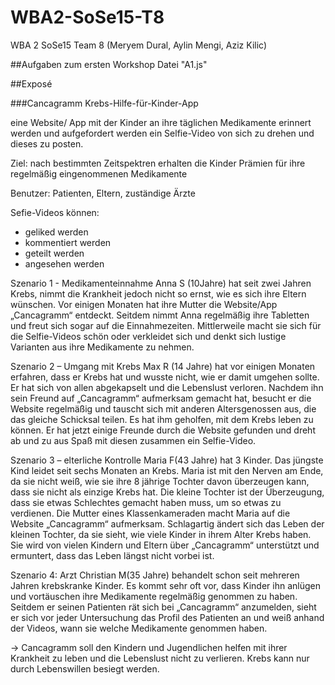 # WBA2-SoSe15-T8
WBA 2 SoSe15 Team 8 (Meryem Dural, Aylin Mengi, Aziz Kilic)
  
##Aufgaben zum ersten Workshop
Datei "A1.js"

##Exposé

###Cancagramm
Krebs-Hilfe-für-Kinder-App

eine Website/ App mit der Kinder an ihre täglichen Medikamente erinnert werden und aufgefordert werden ein Selfie-Video von sich zu drehen und dieses zu posten.

Ziel: nach bestimmten Zeitspektren erhalten die Kinder Prämien für ihre regelmäßig eingenommenen Medikamente

Benutzer: Patienten, Eltern, zuständige Ärzte 

Sefie-Videos können:	 
-	geliked werden
-	kommentiert werden
-	geteilt werden
-	angesehen werden


Szenario 1 - Medikamenteinnahme
Anna S (10Jahre) hat seit zwei Jahren Krebs, nimmt die Krankheit jedoch nicht so ernst, wie es sich ihre Eltern wünschen. Vor einigen Monaten hat ihre Mutter die Website/App „Cancagramm“ entdeckt. Seitdem nimmt Anna regelmäßig ihre Tabletten und freut sich sogar auf die Einnahmezeiten. Mittlerweile macht sie sich für die Selfie-Videos schön oder verkleidet sich und denkt sich lustige Varianten aus ihre Medikamente zu nehmen.


Szenario 2 – Umgang mit Krebs
Max R (14 Jahre) hat vor einigen Monaten erfahren, dass er Krebs hat und wusste nicht, wie er damit umgehen sollte. Er hat sich von allen abgekapselt und die Lebenslust verloren. Nachdem ihn sein Freund auf „Cancagramm“ aufmerksam gemacht hat, besucht er die Website regelmäßig und tauscht sich mit anderen Altersgenossen aus, die das gleiche Schicksal teilen. Es hat ihm geholfen, mit dem Krebs leben zu können. Er hat jetzt einige Freunde durch die Website gefunden und dreht ab und zu aus Spaß mit diesen zusammen ein Selfie-Video.

Szenario 3 – elterliche Kontrolle
Maria F(43 Jahre) hat 3 Kinder. Das jüngste Kind leidet seit sechs Monaten an Krebs. Maria ist mit den Nerven am Ende, da sie nicht weiß, wie sie ihre 8 jährige Tochter davon überzeugen kann, dass sie nicht als einzige Krebs hat. Die kleine Tochter ist der Überzeugung, dass sie etwas Schlechtes gemacht haben muss, um so etwas zu verdienen. Die Mutter eines Klassenkameraden macht Maria auf die Website „Cancagramm“ aufmerksam. Schlagartig ändert sich das Leben der kleinen Tochter, da sie sieht, wie viele Kinder in ihrem Alter Krebs haben. Sie wird von vielen Kindern und Eltern über „Cancagramm“ unterstützt und ermuntert, dass das Leben längst nicht vorbei ist. 

Szenario 4: Arzt
Christian M(35 Jahre) behandelt schon seit mehreren Jahren krebskranke Kinder. Es kommt sehr oft vor, dass Kinder ihn anlügen und vortäuschen ihre Medikamente regelmäßig genommen zu haben. Seitdem er seinen Patienten rät sich bei „Cancagramm“ anzumelden, sieht er sich vor jeder Untersuchung das Profil des Patienten an und weiß anhand der Videos, wann sie welche Medikamente genommen haben.



→ Cancagramm soll den Kindern und Jugendlichen helfen mit ihrer Krankheit zu leben und die Lebenslust nicht zu verlieren. Krebs kann nur durch Lebenswillen besiegt werden.


